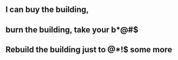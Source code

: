 ## I can buy the building, 
## burn the building, take your b*@#$
## Rebuild the building just to @*!$ some more

